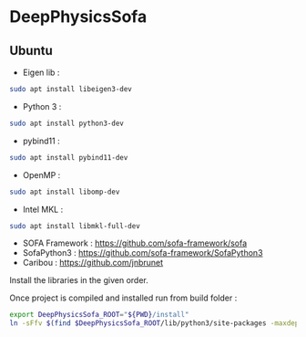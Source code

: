 # DeepPhysicsSofa

## Ubuntu 
- Eigen lib :
```bash
sudo apt install libeigen3-dev
```
- Python 3 :
```bash
sudo apt install python3-dev
```
- pybind11 :
```bash
sudo apt install pybind11-dev
```
- OpenMP :
```bash
sudo apt install libomp-dev
```
- Intel MKL :
```bash
sudo apt install libmkl-full-dev
```
- SOFA Framework :  https://github.com/sofa-framework/sofa
- SofaPython3 :     https://github.com/sofa-framework/SofaPython3
- Caribou :         https://github.com/jnbrunet


Install the libraries in the given order.

Once project is compiled and installed run from build folder :
```bash
export DeepPhysicsSofa_ROOT="${PWD}/install"
ln -sFfv $(find $DeepPhysicsSofa_ROOT/lib/python3/site-packages -maxdepth 1 -mindepth 1) $(python3 -m site --user-site)
```

